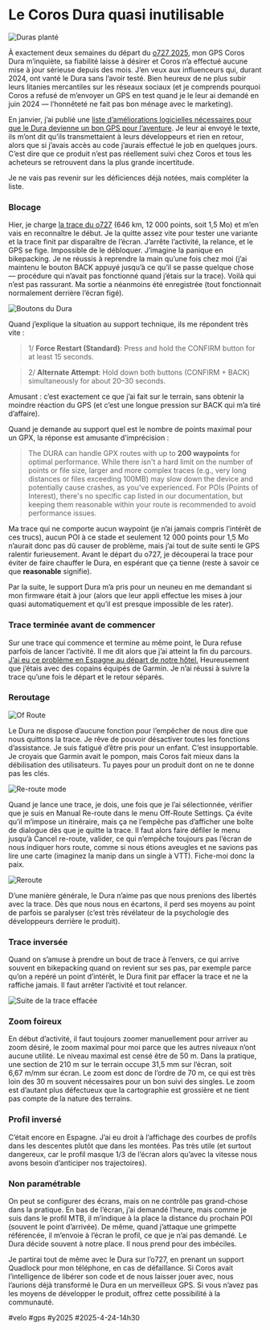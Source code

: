 # Le Coros Dura quasi inutilisable

![Duras planté](_i/2025-04-23-162558.webp)

À exactement deux semaines du départ du [o727 2025](https://727bikepacking.fr/727-Grand-Depart/), mon GPS Coros Dura m’inquiète, sa fiabilité laisse à désirer et Coros n’a effectué aucune mise à jour sérieuse depuis des mois. J’en veux aux influenceurs qui, durant 2024, ont vanté le Dura sans l’avoir testé. Bien heureux de ne plus subir leurs litanies mercantiles sur les réseaux sociaux (et je comprends pourquoi Coros a refusé de m’envoyer un GPS en test quand je le leur ai demandé en juin 2024 — l’honnêteté ne fait pas bon ménage avec le marketing).

En janvier, j’ai publié une [liste d’améliorations logicielles nécessaires pour que le Dura devienne un bon GPS pour l’aventure](https://tcrouzet.com/2025/01/24/coros-dura-bikepaxking/). Je leur ai envoyé le texte, ils m’ont dit qu’ils transmettaient à leurs développeurs et rien en retour, alors que si j’avais accès au code j’aurais effectué le job en quelques jours. C’est dire que ce produit n’est pas réellement suivi chez Coros et tous les acheteurs se retrouvent dans la plus grande incertitude.

Je ne vais pas revenir sur les déficiences déjà notées, mais compléter la liste.

### Blocage

Hier, je charge [la trace du o727](https://www.visugpx.com/fAPancmYz0?t=1) (646 km, 12 000 points, soit 1,5 Mo) et m’en vais en reconnaître le début. Je la quitte assez vite pour tester une variante et la trace finit par disparaître de l’écran. J’arrête l’activité, la relance, et le GPS se fige. Impossible de le débloquer. J’imagine la panique en bikepacking. Je ne réussis à reprendre la main qu’une fois chez moi (j’ai maintenu le bouton BACK appuyé jusqu’à ce qu’il se passe quelque chose — procédure qui n’avait pas fonctionné quand j’étais sur la trace). Voilà qui n’est pas rassurant. Ma sortie a néanmoins été enregistrée (tout fonctionnait normalement derrière l’écran figé).

![Boutons du Dura](_i/coros-buttons.png)

Quand j’explique la situation au support technique, ils me répondent très vite :

>1/ **Force Restart (Standard)**: Press and hold the CONFIRM button for at least 15 seconds.

>2/ **Alternate Attempt**: Hold down both buttons (CONFIRM + BACK) simultaneously for about 20–30 seconds.

Amusant : c’est exactement ce que j’ai fait sur le terrain, sans obtenir la moindre réaction du GPS (et c’est une longue pression sur BACK qui m’a tiré d’affaire).

Quand je demande au support quel est le nombre de points maximal pour un GPX, la réponse est amusante d’imprécision :

>The DURA can handle GPX routes with up to **200 waypoints** for optimal performance. While there isn't a hard limit on the number of points or file size, larger and more complex traces (e.g., very long distances or files exceeding 100MB) may slow down the device and potentially cause crashes, as you've experienced. For POIs (Points of Interest), there's no specific cap listed in our documentation, but keeping them reasonable within your route is recommended to avoid performance issues.

Ma trace qui ne comporte aucun waypoint (je n’ai jamais compris l’intérêt de ces trucs), aucun POI à ce stade et seulement 12 000 points pour 1,5 Mo n’aurait donc pas dû causer de problème, mais j’ai tout de suite senti le GPS ralentir furieusement. Avant le départ du o727, je découperai la trace pour éviter de faire chauffer le Dura, en espérant que ça tienne (reste à savoir ce que **reasonable** signifie).

Par la suite, le support Dura m’a pris pour un neuneu en me demandant si mon firmware était à jour (alors que leur appli effectue les mises à jour quasi automatiquement et qu’il est presque impossible de les rater).

### Trace terminée avant de commencer

Sur une trace qui commence et termine au même point, le Dura refuse parfois de lancer l’activité. Il me dit alors que j’ai atteint la fin du parcours. [J’ai eu ce problème en Espagne au départ de notre hôtel.](https://tcrouzet.com/2025/04/02/freiner-en-monte/) Heureusement que j’étais avec des copains équipés de Garmin. Je n’ai réussi à suivre la trace qu’une fois le départ et le retour séparés.

### Reroutage

![Of Route](_i/2025-04-24-111125.webp)

Le Dura ne dispose d’aucune fonction pour l’empêcher de nous dire que nous quittons la trace. Je rêve de pouvoir désactiver toutes les fonctions d’assistance. Je suis fatigué d’être pris pour un enfant. C’est insupportable. Je croyais que Garmin avait le pompon, mais Coros fait mieux dans la débilisation des utilisateurs. Tu payes pour un produit dont on ne te donne pas les clés.

![Re-route mode](_i/2025-04-24-124210.webp)

Quand je lance une trace, je dois, une fois que je l’ai sélectionnée, vérifier que je suis en Manual Re-route dans le menu Off-Route Settings. Ça évite qu’il m’impose un itinéraire, mais ça ne l’empêche pas d’afficher une boîte de dialogue dès que je quitte la trace. Il faut alors faire défiler le menu jusqu’à Cancel re-route, valider, ce qui n’empêche toujours pas l’écran de nous indiquer hors route, comme si nous étions aveugles et ne savions pas lire une carte (imaginez la manip dans un single à VTT). Fiche-moi donc la paix.

![Reroute](_i/2025-04-24-111447.webp)

D’une manière générale, le Dura n’aime pas que nous prenions des libertés avec la trace. Dès que nous nous en écartons, il perd ses moyens au point de parfois se paralyser (c’est très révélateur de la psychologie des développeurs derrière le produit).

### Trace inversée

Quand on s’amuse à prendre un bout de trace à l’envers, ce qui arrive souvent en bikepacking quand on revient sur ses pas, par exemple parce qu’on a repéré un point d’intérêt, le Dura finit par effacer la trace et ne la raffiche jamais. Il faut arrêter l’activité et tout relancer.

![Suite de la trace effacée](_i/2025-04-24-111857.webp)

### Zoom foireux

En début d’activité, il faut toujours zoomer manuellement pour arriver au zoom désiré, le zoom maximal pour moi parce que les autres niveaux n’ont aucune utilité. Le niveau maximal est censé être de 50 m. Dans la pratique, une section de 210 m sur le terrain occupe 31,5 mm sur l’écran, soit 6,67 m/mm sur écran. Le zoom est donc de l’ordre de 70 m, ce qui est très loin des 30 m souvent nécessaires pour un bon suivi des singles. Le zoom est d’autant plus défectueux que la cartographie est grossière et ne tient pas compte de la nature des terrains.

### Profil inversé

C’était encore en Espagne. J’ai eu droit à l’affichage des courbes de profils dans les descentes plutôt que dans les montées. Pas très utile (et surtout dangereux, car le profil masque 1/3 de l’écran alors qu’avec la vitesse nous avons besoin d’anticiper nos trajectoires).

### Non paramétrable

On peut se configurer des écrans, mais on ne contrôle pas grand-chose dans la pratique. En bas de l’écran, j’ai demandé l’heure, mais comme je suis dans le profil MTB, il m’indique à la place la distance du prochain POI (souvent le point d’arrivée). De même, quand j’attaque une grimpette référencée, il m’envoie à l’écran le profil, ce que je n’ai pas demandé. Le Dura décide souvent à notre place. Il nous prend pour des imbéciles.

Je partirai tout de même avec le Dura sur l’o727, en prenant un support Quadlock pour mon téléphone, en cas de défaillance. Si Coros avait l’intelligence de libérer son code et de nous laisser jouer avec, nous l’aurions déjà transformé le Dura en un merveilleux GPS. Si vous n’avez pas les moyens de développer le produit, offrez cette possibilité à la communauté.

#velo #gps #y2025 #2025-4-24-14h30
